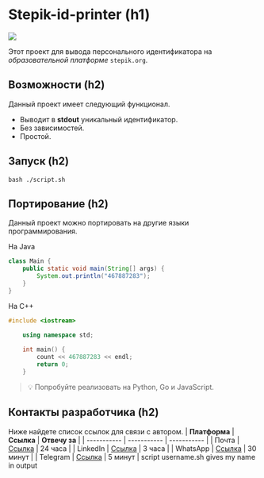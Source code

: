 # **Stepik-id-printer (h1)**
![](https://ucarecdn.com/02b8ff49-8f2b-4ce9-be84-7d4bdc6b9b67/)

Этот проект для вывода персонального идентификатора на *образовательной платформе* ```stepik.org```.
## **Возможности (h2)**
Данный проект имеет следующий функционал. 
* Выводит в **stdout** уникальный идентификатор. 
* Без зависимостей. 
* Простой. 
## **Запуск (h2)**
	bash ./script.sh
## **Портирование (h2)**
Данный проект можно портировать на другие языки программирования. 

На Java
```Java
class Main {
    public static void main(String[] args) {
        System.out.println("467887283");
    }
}
```
На C++
```C++
#include <iostream>

    using namespace std;
    
	int main() {
	    count << 467887283 << endl;
	    return 0;
	}
```
> 💡 Попробуйте реализовать на Python, Go и JavaScript.
## **Контакты разработчика (h2)**
Ниже найдете список ссылок для связи с автором.
| **Платформа** | **Ссылка**                                       | **Отвечу за** |
| -----------   | -----------                                      | -----------   |
| Почта         | [Ссылка](https://github.com/Userstree/jusan-git) | 24 часа       |
| LinkedIn      | [Ссылка](https://github.com/Userstree/jusan-git) | 3 часа        |
| WhatsApp      | [Ссылка](https://github.com/Userstree/jusan-git) | 30 минут      |
| Telegram      | [Ссылка](https://github.com/Userstree/jusan-git) | 5 минут       |
script username.sh gives my name in output
